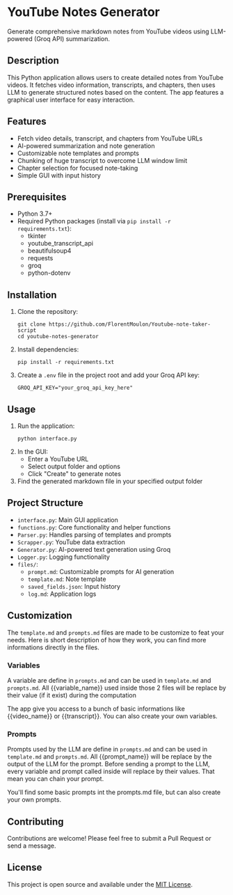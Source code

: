 # YouTube Notes Generator

Generate comprehensive markdown notes from YouTube videos using LLM-powered (Groq API) summarization.

## Description
This Python application allows users to create detailed notes from YouTube videos. It fetches video information, transcripts, and chapters, then uses LLM to generate structured notes based on the content. The app features a graphical user interface for easy interaction.


## Features
- Fetch video details, transcript, and chapters from YouTube URLs
- AI-powered summarization and note generation
- Customizable note templates and prompts
- Chunking of huge transcript to overcome LLM window limit
- Chapter selection for focused note-taking
- Simple GUI with input history


## Prerequisites
- Python 3.7+
- Required Python packages (install via `pip install -r requirements.txt`):
  - tkinter
  - youtube_transcript_api
  - beautifulsoup4
  - requests
  - groq
  - python-dotenv


## Installation
1. Clone the repository:
   ```
   git clone https://github.com/FlorentMoulon/Youtube-note-taker-script
   cd youtube-notes-generator
   ```
2. Install dependencies:
   ```
   pip install -r requirements.txt
   ```
3. Create a `.env` file in the project root and add your Groq API key:
   ```
   GROQ_API_KEY="your_groq_api_key_here"
   ```

## Usage
1. Run the application:
   ```
   python interface.py
   ```
2. In the GUI:
   - Enter a YouTube URL
   - Select output folder and options
   - Click "Create" to generate notes
3. Find the generated markdown file in your specified output folder


## Project Structure
- `interface.py`: Main GUI application
- `functions.py`: Core functionality and helper functions
- `Parser.py`: Handles parsing of templates and prompts
- `Scrapper.py`: YouTube data extraction
- `Generator.py`: AI-powered text generation using Groq
- `Logger.py`: Logging functionality
- `files/`:
  - `prompt.md`: Customizable prompts for AI generation
  - `template.md`: Note template
  - `saved_fields.json`: Input history
  - `log.md`: Application logs


## Customization
The `template.md` and `prompts.md` files are made to be customize to feat your needs.
Here is short description of how they work, you can find more informations directly in the files.

### Variables
A variable are define in `prompts.md` and can be used in `template.md` and `prompts.md`.
All {{variable_name}} used inside those 2 files will be replace by their value (if it exist) during the computation

The app give you access to a bunch of basic informations like {{video_name}} or {{transcript}}. You can also create your own variables.

### Prompts
Prompts used by the LLM are define in `prompts.md` and can be used in `template.md` and `prompts.md`.
All {{prompt_name}} will be replace by the output of the LLM for the prompt.
Before sending a prompt to the LLM, every variable and prompt called inside will replace by their values. That mean you can chain your prompt.

You'll find some basic prompts int the prompts.md file, but can also create your own prompts.


## Contributing
Contributions are welcome! Please feel free to submit a Pull Request or send a message.


## License
This project is open source and available under the [MIT License](LICENSE).